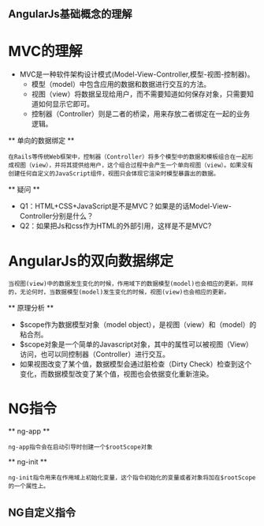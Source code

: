 ## AngularJs基础概念的理解

# MVC的理解

* MVC是一种软件架构设计模式(Model-View-Controller,模型-视图-控制器)。
    * 模型（model）中包含应用的数据和数据进行交互的方法。
    * 视图（view）将数据呈现给用户，而不需要知道如何保存对象，只需要知道如何显示它即可。
    * 控制器（Controller）则是二者的桥梁，用来存放二者绑定在一起的业务逻辑。
    
    
 ** 单向的数据绑定 **

    在Rails等传统Web框架中，控制器（Controller）将多个模型中的数据和模板组合在一起形成视图（view），并将其提供给用户，这个组合过程中会产生一个单向视图（view）。如果没有创建任何自定义的JavaScript组件，视图只会体现它渲染时模型暴露出的数据。

** 疑问 **
* Q1：HTML+CSS+JavaScript是不是MVC？如果是的话Model-View-Controller分别是什么？ 
* Q2：如果把Js和css作为HTML的外部引用，这样是不是MVC?   

# AngularJs的双向数据绑定

    当视图(view)中的数据发生变化的时候，作用域下的数据模型(model)也会相应的更新。同样的，无论何时，当数据模型(model)发生变化的时候，视图(view)也会相应的更新。
    


** 原理分析 **

- $scope作为数据模型对象（model object），是视图（view）和（model）的粘合剂。
- $scope对象是一个简单的Javascript对象，其中的属性可以被视图（View）访问，也可以同控制器（Controller）进行交互。
- 如果视图改变了某个值，数据模型会通过脏检查（Dirty Check）检查到这个变化，而数据模型改变了某个值，视图也会依据变化重新渲染。


# NG指令

** ng-app **

    ng-app指令会在启动引导时创建一个$rootScope对象
    
** ng-init **
    
    ng-init指令用来在作用域上初始化变量，这个指令初始化的变量或者对象将加在$rootScope的一个属性上。

## NG自定义指令    